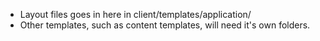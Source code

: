 - Layout files goes in here in client/templates/application/
- Other templates, such as content templates, will need it's own folders.
